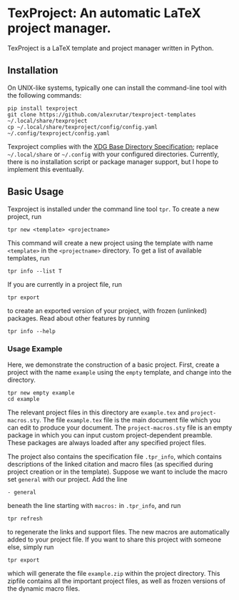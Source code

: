 # TexProject: An automatic LaTeX project manager.
TexProject is a LaTeX template and project manager written in Python.

## Installation
On UNIX-like systems, typically one can install the command-line tool with the following commands:
```
pip install texproject
git clone https://github.com/alexrutar/texproject-templates ~/.local/share/texproject
cp ~/.local/share/texproject/config/config.yaml ~/.config/texproject/config.yaml
```
Texproject complies with the [XDG Base Directory Specification](https://specifications.freedesktop.org/basedir-spec/basedir-spec-latest.html); replace `~/.local/share` or `~/.config` with your configured directories.
Currently, there is no installation script or package manager support, but I hope to implement this eventually.

## Basic Usage
Texproject is installed under the command line tool `tpr`.
To create a new project, run
```
tpr new <template> <projectname>
```
This command will create a new project using the template with name `<template>` in the `<projectname>` directory.
To get a list of available templates, run
```
tpr info --list T
```
If you are currently in a project file, run
```
tpr export
```
to create an exported version of your project, with frozen (unlinked) packages.
Read about other features by running
```
tpr info --help
```

### Usage Example
Here, we demonstrate the construction of a basic project.
First, create a project with the name `example` using the `empty` template, and change into the directory.
```
tpr new empty example
cd example
```
The relevant project files in this directory are `example.tex` and `project-macros.sty`.
The file `example.tex` file is the main document file which you can edit to produce your document.
The `project-macros.sty` file is an empty package in which you can input custom project-dependent preamble.
These packages are always loaded after any specified project files.

The project also contains the specification file `.tpr_info`, which contains descriptions of the linked citation and macro files (as specified during project creation or in the template).
Suppose we want to include the macro set `general` with our project.
Add the line
```
- general
```
beneath the line starting with `macros:` in `.tpr_info`, and run
```
tpr refresh
```
to regenerate the links and support files.
The new macros are automatically added to your project file.
If you want to share this project with someone else, simply run
```
tpr export
```
which will generate the file `example.zip` within the project directory.
This zipfile contains all the important project files, as well as frozen versions of the dynamic macro files.

##
